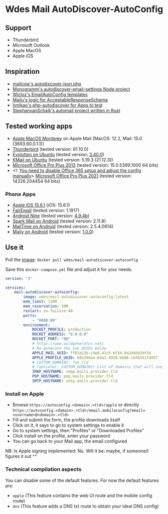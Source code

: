 # Wdes Mail AutoDiscover-AutoConfig

## Support

- Thunderbird
- Microsoft Outlook
- Apple MacOS
- Apple iOS

## Inspiration

- [mailcow's autodiscover-json.php](https://github.com/mailcow/mailcow-dockerized/blob/master/data/web/autodiscover-json.php)
- [Monogramm's autodiscover-email-settings Node project](https://github.com/Monogramm/autodiscover-email-settings)
- [Wicloz's EmailAutoConfig templates](https://github.com/Wicloz/EmailAutoConfig/tree/8e02dbd6dca7edfd748802028ba711289a7fe1a5/templates)
- [Mailu's logic for AcceptableResponseSchema](https://github.com/Mailu/Mailu/blob/c15e4e6015592735fa6f730af72b8332e93ae672/core/admin/mailu/internal/views/autoconfig.py#L55-L91)
- [hmlkao's php-autodiscover for Apps to test](https://github.com/hmlkao/php-autodiscover#readme)
- [StephanvanSchaik's automail project written in Rust](https://github.com/StephanvanSchaik/automail)

## Tested working apps

- [Apple MacOS Monterey](https://www.apple.com/fr/macos/monterey/) on Apple Mail (MacOS: 12.2, Mail: 15.0 (3693.60.0.1.1))
- [Thunderbird](https://www.thunderbird.net/) (tested version: 91.10.0)
- [Evolution on Ubuntu](https://wiki.gnome.org/Apps/Evolution/) (tested version: [3.40.0](https://gitlab.gnome.org/GNOME/evolution/-/tree/3.40.0/))
- [KMail on Ubuntu](https://userbase.kde.org/KMail) (tested version: 5.19.3 (21.12.3))
- [Microsoft Office Pro Plus 2013](https://wikipedia.org/wiki/Microsoft_Office_2013) (tested version: 15.0.5399.1000 64 bits)
- <!: [You need to disable Office 365 setup and adjust the config manually](https://github.com/smartlyway/email-autoconfig-php/issues/2)> [Microsoft Office Pro Plus 2021](https://wikipedia.org/wiki/Microsoft_Office_2013) (tested version: 14326.204454 64 bits)

### Phone Apps

- [Apple iOS 15.6.1](https://support.apple.com/en-us/HT213412) (iOS: 15.6.1)
- [FairEmail](https://github.com/M66B/FairEmail) (tested version: 1.1917)
- [Android Nine](https://www.9folders.com/en/index.html) (tested version: [4.9.4b](https://play.google.com/store/apps/details?id=com.ninefolders.hd3))
- [Spark Mail on Android](https://sparkmailapp.com/) (tested version: 2.11.8)
- [MailTime on Android](https://mailtime.com/) (tested version: 2.5.4.0614)
- [Maily on Android](https://github.com/Enough-Software/enough_mail_app#readme) (tested version: [1.0.0](https://play.google.com/store/apps/details?id=de.enough.enough_mail_app))

## Use it

Pull the [image](https://hub.docker.com/r/wdes/mail-autodiscover-autoconfig): `docker pull wdes/mail-autodiscover-autoconfig`

Save this `docker-compose.yml` file and adjust it for your needs.

```yml
version: "3"

services:
    mail-autodiscover-autoconfig:
        image: wdes/mail-autodiscover-autoconfig:latest
        mem_limit: 120M
        mem_reservation: 50M
        restart: on-failure:40
        ports:
            - "8088:80"
        environment:
            ROCKET_PROFILE: production
            ROCKET_ADDRESS: "0.0.0.0"
            ROCKET_PORT: "80"
            # https://www.uuidgenerator.net/
            # Re-generate the two UUIDs below
            APPLE_MAIL_UUID: ff83a13b-c4e6-41c5-bf54-0a244bb3bf5d
            APPLE_PROFILE_UUID: b8e39daa-64a3-4928-bb86-cb4b551fdd57
            # CUSTOM_DOMAINS: foo.tld
            # (optional: CUSTOM_DOMAINS) List of domains that will use {imap,pop,smtp}.domain.tld instead of the hosts below
            IMAP_HOSTNAME: imap.mails.provider.tld
            POP_HOSTNAME: pop.mails.provider.tld
            SMTP_HOSTNAME: smtp.mails.provider.tld
```

### Install on Apple

- Browse `https://autoconfig.<domain>.<tld>/apple` or directly `https://autoconfig.<domain>.<tld>/email.mobileconfig?email=<username>@<domain>.<tld>`
- Fill and submit the form, the profile downloads itself
- Click on it, it says to go to system settings to enable it
- Go to system settings, then "Profiles" or "Downloaded Profiles"
- Click install on the profile, enter your password
- You can go back to your Mail app, the email configured

NB: Is Apple signing implemented: No. Will it be: maybe, if someone/I figures it out ^^

### Technical compilation aspects

You can disable some of the default features. For now the default features are:

- `apple` (This feature contains the web UI route and the mobile config route)
- `dns` (This feature adds a DNS txt route to obtain your ideal DNS config)
